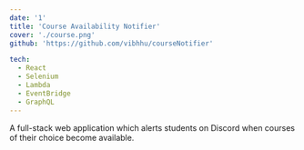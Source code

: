 ```yaml
---
date: '1'
title: 'Course Availability Notifier'
cover: './course.png'
github: 'https://github.com/vibhhu/courseNotifier'

tech:
  - React
  - Selenium
  - Lambda
  - EventBridge
  - GraphQL
---
```


A full-stack web application which alerts students on Discord when courses of their choice become available.

